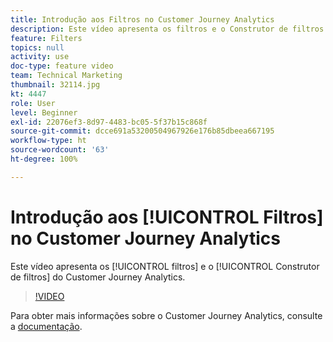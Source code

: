 ```yaml
---
title: Introdução aos Filtros no Customer Journey Analytics
description: Este vídeo apresenta os filtros e o Construtor de filtros do Adobe Customer Journey Analytics.
feature: Filters
topics: null
activity: use
doc-type: feature video
team: Technical Marketing
thumbnail: 32114.jpg
kt: 4447
role: User
level: Beginner
exl-id: 22076ef3-8d97-4483-bc05-5f37b15c868f
source-git-commit: dcce691a53200504967926e176b85dbeea667195
workflow-type: ht
source-wordcount: '63'
ht-degree: 100%

---
```


# Introdução aos [!UICONTROL Filtros] no Customer Journey Analytics

Este vídeo apresenta os [!UICONTROL filtros] e o [!UICONTROL Construtor de filtros] do Customer Journey Analytics.

>[!VIDEO](https://video.tv.adobe.com/v/32114/?quality=12)

Para obter mais informações sobre o Customer Journey Analytics, consulte a [documentação](https://docs.adobe.com/content/help/pt-BR/analytics-platform/using/cja-landing.html).
